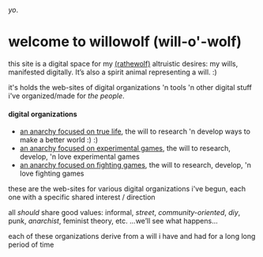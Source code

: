 *yo*.

# welcome to willowolf (will-o'-wolf)

this site is a digital space for my [(rathewolf)](https://rathewolf.com) altruistic desires: my wills, manifested digitally. It’s also a spirit animal representing a will. :)

it's holds the web-sites of digital organizations 'n tools 'n other digital stuff i've organized/made for *the people*.

#### digital organizations

- [an anarchy focused on true life](https://willowolf.com/nga), the will to research 'n develop ways to make a better world :) :)
- [an anarchy focused on experimental games](https://willowolf.com/ega), the will to research, develop, 'n love experimental games
- [an anarchy focused on fighting games](https://willowolf.com/fga), the will to research, develop, 'n love fighting games

these are the web-sites for various digital organizations i've begun, each one with a specific shared interest / direction

all *should* share good values: informal, *street*, *community-oriented*, *diy*, punk, *anarchist*, feminist theory, etc. ...we’ll see what happens...

each of these organizations derive from a will i have and had for a long long period of time